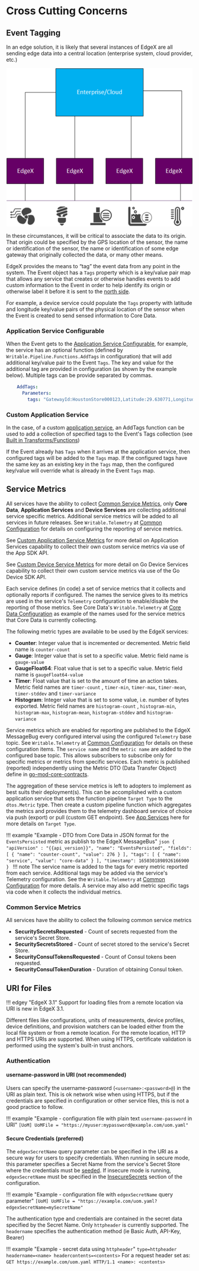 # Cross Cutting Concerns

## Event Tagging

In an edge solution, it is likely that several instances of EdgeX are all sending edge data into a central location (enterprise system, cloud provider, etc.)

![image](MultipleInstances.png)

In these circumstances, it will be critical to associate the data to its origin.  That origin could be specified by the GPS location of the sensor, the name or identification of the sensor, the name or identification of some edge gateway that originally collected the data, or many other means.

EdgeX provides the means to “tag” the event data from any point in the system.  The Event object has a `Tags` property which is a key/value pair map that allows any service that creates or otherwise handles events to add custom information to the Event in order to help identify its origin or otherwise label it before it is sent to the [north side](../../general/Definitions.md#south-and-north-side).

For example, a device service could populate the `Tags` property with latitude and longitude key/value pairs of the physical location of the sensor when the Event is created to send sensed information to Core Data.

### Application Service Configurable

When the Event gets to the [Application Service Configurable](../application/services/AppServiceConfigurable/Purpose.md), for example, the service has an optional function (defined by `Writable.Pipeline.Functions.AddTags` in configuration) that will add additional key/value pair to the Event `Tags`.  The key and value for the additional tag are provided in configuration (as shown by the example below).  Multiple tags can be provide separated by commas.

```yaml
    AddTags:
      Parameters:
        tags: "GatewayId:HoustonStore000123,Latitude:29.630771,Longitude:-95.377603"
```

### Custom Application Service 

In the case, of a custom [application service](../application/ApplicationServices.md), an AddTags function can be used to 
add a collection of specified tags to the Event's Tags collection (see [Built in Transforms/Functions](../application/sdk/api/BuiltInPipelineFunctions.md#addtags))

If the Event already has `Tags` when it arrives at the application service, then configured tags will be added to the `Tags` map.  If the configured tags have the same key as an existing key in the `Tags` map, then the configured key/value will override what is already in the Event `Tags` map.

## Service Metrics

All services have the ability to collect [Common Service Metrics](#common-service-metrics), only **Core Data**, **Application Services** and **Device Services** are collecting additional service specific metrics. Additional service metrics will be added to all services in future releases.  See `Writable.Telemetry` at [Common Configuration](../configuration/CommonConfiguration/#configuration-properties) for details on configuring the reporting of service metrics. 

See [Custom Application Service Metrics](../application/sdk/details/CustomServiceMetrics.md) for more detail on Application Services capability to collect their own custom service metrics via use of the App SDK API. 

See [Custom Device Service Metrics](../device/sdk/details/CustomServiceMetrics.md) for more detail on Go Device Services capability to collect their own custom service metrics via use of the Go Device SDK API. 

Each service defines (in code) a set of service metrics that it collects and optionally reports if configured. 
The names the service gives to its metrics are used in the service's `Telemetry` configuration to enable/disable the reporting of those metrics. See Core Data's `Writable.Telemetry` at [Core Data Configuration](../core/data/Configuration.md#core-data---configuration) as example of the names used for the service metrics that Core Data is currently collecting.

The following metric types are available to be used by the EdgeX services:

- **Counter**: Integer value that is incremented or decremented. Metric field name is `counter-count`
- **Gauge**: Integer value that is set to a specific value. Metric field name is `gauge-value`
- **GaugeFloat64**: Float value that is set to a specific value. Metric field name is `gaugeFloat64-value`
- **Timer**: Float value that is set to the amount of time an action takes. Metric field names are `timer-count` , `timer-min`, `timer-max`, `timer-mean`, `timer-stddev` and `timer-variance`
- **Histogram**: Integer value that is set to some value, i.e. number of bytes exported.  Metric field names are `histogram-count` , `histogram-min`, `histogram-max`, `histogram-mean`, `histogram-stddev` and `histogram-variance`

Service metrics which are enabled for reporting are published to the EdgeX MessageBug every configured interval using the configured `Telemetry` base topic. See `Writable.Telemetry` at [Common Configuration](../configuration/CommonConfiguration/#configuration-properties) for details on these configuration items. The `service name` and the `metric name` are added to the configured base topic. This allows subscribers to subscribe only for specific metrics or metrics from specific services. Each metric is published (reported) independently using the Metric DTO (Data Transfer Object) define in [go-mod-core-contracts](https://github.com/edgexfoundry/go-mod-core-contracts/blob/{{edgexversion}}/dtos/metric.go#L27).

The aggregation of these service metrics is left to adopters to implement as best suits their deployment(s).
This can be accomplished with a custom application service that sets the function pipeline `Target Type` to the `dtos.Metric` type. Then create a custom pipeline function which aggregates the metrics and provides them to the telemetry dashboard service of choice via push (export) or pull (custom GET endpoint). See [App Services](../application/details/Triggers.md) here for more details on `Target Type`.

!!! example "Example - DTO from Core Data in JSON format for the `EventsPersisted` metric as publish to the EdgeX MessageBus"
    ```json
    {
        "apiVersion" : "{{api_version}}",
        "name": "EventsPersisted",
        "fields": [
            {
                "name": "counter-count",
                "value": 276
            }
        ],
        "tags": [
            {
                "name": "service",
                "value": "core-data"
            }
        ],
        "timestamp": 1650301898926166900
    }
    ```
!!! note
    The service name is added to the tags for every metric reported from each service. Additional tags may be added via the service's Telemetry configuration. See the `Writable.Telemetry` at [Common Configuration](../configuration/CommonConfiguration/#configuration-properties) for more details. A service may also add metric specific tags via code when it collects the individual metrics.

### Common Service Metrics

All services have the ability to collect the following common service metrics

- **SecuritySecretsRequested** - Count of secrets requested from the service's Secret Store.
- **SecuritySecretsStored** - Count of secret stored to the service's Secret Store.
- **SecurityConsulTokensRequested** - Count of Consul tokens been requested.
- **SecurityConsulTokenDuration** - Duration of obtaining Consul token.

## URI for Files

!!! edgey "EdgeX 3.1"
    Support for loading files from a remote location via URI is new in EdgeX 3.1.

Different files like configurations, units of measurements, device profiles, device definitions, and provision watchers can be loaded either from the local file system or from a remote location.
For the remote location, HTTP and HTTPS URIs are supported. When using HTTPS, certificate validation is performed using the system's built-in trust anchors.

### Authentication

#### username-password in URI (not recommended)

Users can specify the username-password (`<username>:<password>@`) in the URI as plain text.
This is ok network wise when using HTTPS, but if the credentials are specified in configuration or other service files, this is not a good practice to follow.

!!! example "Example - configuration file with plain text `username-password` in URI"
    ```
        [UoM]
        UoMFile = "https://myuser:mypassword@example.com/uom.yaml"
    ```

#### Secure Credentials (preferred)

The `edgexSecretName` query parameter can be specified in the URI as a secure way for users to specify credentials.
When running in secure mode, this parameter specifies a Secret Name from the service's Secret Store where the credentials must be [seeded](../../security/SeedingServiceSecrets.md#seeding-service-secrets).
If insecure mode is running, `edgexSecretName` must be specified in the [InsecureSecrets](../configuration/CommonConfiguration.md#common-configuration-properties) section of the configuration.

!!! example "Example - configuration file with `edgexSecretName` query parameter"
    ```
    [UoM]
    UoMFile = "https://example.com/uom.yaml?edgexSecretName=mySecretName"
    ```

The authentication type and credentials are contained in the secret data specified by the Secret Name.
Only `httpheader` is currently supported. The `headername` specifies the authentication method (ie Basic Auth, API-Key, Bearer)

!!! example "Example - secret data using `httpheader`"
    ```
    type=httpheader
    headername=<name>
    headercontents=<contents>
    ```
    For a request header set as:
    ```
    GET https://example.com/uom.yaml HTTP/1.1
    <name>: <contents>
    ```